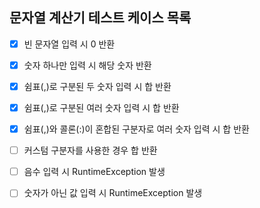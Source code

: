 ## 문자열 계산기 테스트 케이스 목록

- [x] 빈 문자열 입력 시 0 반환  
- [x] 숫자 하나만 입력 시 해당 숫자 반환
- [x] 쉼표(,)로 구분된 두 숫자 입력 시 합 반환
- [x] 쉼표(,)로 구분된 여러 숫자 입력 시 합 반환
- [x] 쉼표(,)와 콜론(:)이 혼합된 구분자로 여러 숫자 입력 시 합 반환
- [ ] 커스텀 구분자를 사용한 경우 합 반환
- [ ] 음수 입력 시 RuntimeException 발생
- [ ] 숫자가 아닌 값 입력 시 RuntimeException 발생

